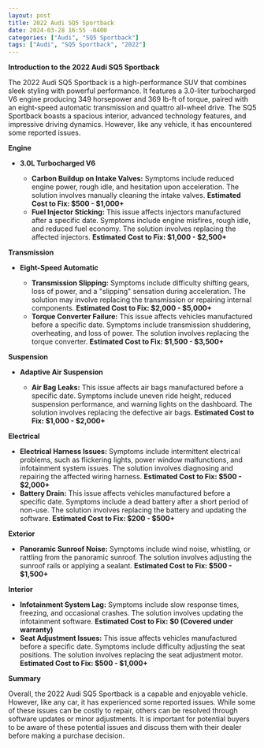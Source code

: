 ```yaml
---
layout: post
title: 2022 Audi SQ5 Sportback
date: 2024-03-28 16:55 -0400
categories: ["Audi", "SQ5 Sportback"]
tags: ["Audi", "SQ5 Sportback", "2022"]
---
```

**Introduction to the 2022 Audi SQ5 Sportback**

The 2022 Audi SQ5 Sportback is a high-performance SUV that combines sleek styling with powerful performance. It features a 3.0-liter turbocharged V6 engine producing 349 horsepower and 369 lb-ft of torque, paired with an eight-speed automatic transmission and quattro all-wheel drive. The SQ5 Sportback boasts a spacious interior, advanced technology features, and impressive driving dynamics. However, like any vehicle, it has encountered some reported issues.

**Engine**

* **3.0L Turbocharged V6**

  * **Carbon Buildup on Intake Valves:** Symptoms include reduced engine power, rough idle, and hesitation upon acceleration. The solution involves manually cleaning the intake valves. **Estimated Cost to Fix: $500 - $1,000+**
  * **Fuel Injector Sticking:** This issue affects injectors manufactured after a specific date. Symptoms include engine misfires, rough idle, and reduced fuel economy. The solution involves replacing the affected injectors. **Estimated Cost to Fix: $1,000 - $2,500+**

**Transmission**

* **Eight-Speed Automatic**

  * **Transmission Slipping:** Symptoms include difficulty shifting gears, loss of power, and a "slipping" sensation during acceleration. The solution may involve replacing the transmission or repairing internal components. **Estimated Cost to Fix: $2,000 - $5,000+**
  * **Torque Converter Failure:** This issue affects vehicles manufactured before a specific date. Symptoms include transmission shuddering, overheating, and loss of power. The solution involves replacing the torque converter. **Estimated Cost to Fix: $1,500 - $3,500+**

**Suspension**

* **Adaptive Air Suspension**

  * **Air Bag Leaks:** This issue affects air bags manufactured before a specific date. Symptoms include uneven ride height, reduced suspension performance, and warning lights on the dashboard. The solution involves replacing the defective air bags. **Estimated Cost to Fix: $1,000 - $2,000+**

**Electrical**

* **Electrical Harness Issues:** Symptoms include intermittent electrical problems, such as flickering lights, power window malfunctions, and infotainment system issues. The solution involves diagnosing and repairing the affected wiring harness. **Estimated Cost to Fix: $500 - $2,000+**
* **Battery Drain:** This issue affects vehicles manufactured before a specific date. Symptoms include a dead battery after a short period of non-use. The solution involves replacing the battery and updating the software. **Estimated Cost to Fix: $200 - $500+**

**Exterior**

* **Panoramic Sunroof Noise:** Symptoms include wind noise, whistling, or rattling from the panoramic sunroof. The solution involves adjusting the sunroof rails or applying a sealant. **Estimated Cost to Fix: $500 - $1,500+**

**Interior**

* **Infotainment System Lag:** Symptoms include slow response times, freezing, and occasional crashes. The solution involves updating the infotainment software. **Estimated Cost to Fix: $0 (Covered under warranty)**
* **Seat Adjustment Issues:** This issue affects vehicles manufactured before a specific date. Symptoms include difficulty adjusting the seat positions. The solution involves replacing the seat adjustment motor. **Estimated Cost to Fix: $500 - $1,000+**

**Summary**

Overall, the 2022 Audi SQ5 Sportback is a capable and enjoyable vehicle. However, like any car, it has experienced some reported issues. While some of these issues can be costly to repair, others can be resolved through software updates or minor adjustments. It is important for potential buyers to be aware of these potential issues and discuss them with their dealer before making a purchase decision.
